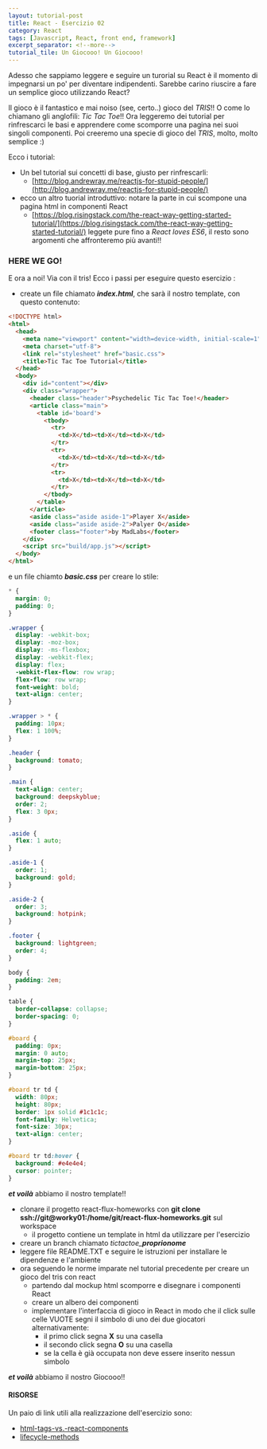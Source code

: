 ```yaml
---
layout: tutorial-post
title: React - Esercizio 02
category: React
tags: [Javascript, React, front end, framework]
excerpt_separator: <!--more-->
tutorial_tile: Un Giocooo! Un Giocooo!
---
```


Adesso che sappiamo leggere e seguire un turorial su React è il momento di impegnarsi un po' per diventare indipendenti. Sarebbe carino riuscire a fare un semplice gioco utilizzando React?
<!--more-->

Il gioco è il fantastico e mai noiso (see, certo..) gioco del *TRIS*!! O come lo chiamano gli anglofili: *Tic Tac Toe*!! Ora leggeremo dei tutorial per rinfrescarci le basi e apprendere come scomporre una pagina nei suoi singoli componenti. Poi creeremo una specie di gioco del *TRIS*, molto, molto semplice :)

Ecco i tutorial:

* Un bel tutorial sui concetti di base, giusto per rinfrescarli:
  * [http://blog.andrewray.me/reactjs-for-stupid-people/](http://blog.andrewray.me/reactjs-for-stupid-people/)
* ecco un altro tuorial introduttivo: notare la parte in cui scompone una pagina html in componenti React
  * [https://blog.risingstack.com/the-react-way-getting-started-tutorial/](https://blog.risingstack.com/the-react-way-getting-started-tutorial/)
  leggete pure fino a *React loves ES6*, il resto sono argomenti che affronteremo più avanti!!

### HERE WE GO!

E ora a noi! Via con il tris! Ecco i passi per eseguire questo esercizio :

* create un file chiamato ***index.html***, che sarà il nostro template, con questo contenuto:

```html
<!DOCTYPE html>
<html>
  <head>
    <meta name="viewport" content="width=device-width, initial-scale=1">
    <meta charset="utf-8">
    <link rel="stylesheet" href="basic.css">
    <title>Tic Tac Toe Tutorial</title>
  </head>
  <body>
    <div id="content"></div>
    <div class="wrapper">
      <header class="header">Psychedelic Tic Tac Toe!</header>
      <article class="main">
        <table id='board'>
          <tbody>
            <tr>
              <td>X</td><td>X</td><td>X</td>
            </tr>
            <tr>
              <td>X</td><td>X</td><td>X</td>
            </tr>
            <tr>
              <td>X</td><td>X</td><td>X</td>
            </tr>
          </tbody>
        </table>
      </article>
      <aside class="aside aside-1">Player X</aside>
      <aside class="aside aside-2">Palyer O</aside>
      <footer class="footer">by MadLabs</footer>
    </div>
    <script src="build/app.js"></script>
  </body>
</html>
```
e un file chiamto ***basic.css*** per creare lo stile:

```css
* {
  margin: 0;
  padding: 0;
}

.wrapper {
  display: -webkit-box;
  display: -moz-box;
  display: -ms-flexbox;
  display: -webkit-flex;
  display: flex;
  -webkit-flex-flow: row wrap;
  flex-flow: row wrap;
  font-weight: bold;
  text-align: center;
}

.wrapper > * {
  padding: 10px;
  flex: 1 100%;
}

.header {
  background: tomato;
}

.main {
  text-align: center;
  background: deepskyblue;
  order: 2;
  flex: 3 0px;
}

.aside {
  flex: 1 auto;
}

.aside-1 {
  order: 1;
  background: gold;
}

.aside-2 {
  order: 3;
  background: hotpink;
}

.footer {
  background: lightgreen;
  order: 4;
}

body {
  padding: 2em;
}

table {
  border-collapse: collapse;
  border-spacing: 0;
}

#board {
  padding: 0px;
  margin: 0 auto;
  margin-top: 25px;
  margin-bottom: 25px;
}

#board tr td {
  width: 80px;
  height: 80px;
  border: 1px solid #1c1c1c;
  font-family: Helvetica;
  font-size: 30px;
  text-align: center;
}

#board tr td:hover {
  background: #e4e4e4;
  cursor: pointer;
}
```

***et voilà*** abbiamo il nostro template!!

* clonare il progetto react-flux-homeworks con **git clone ssh://git@worky01:/home/git/react-flux-homeworks.git** sul workspace
  * il progetto contiene un template in html da utilizzare per l'esercizio
* creare un branch chiamato *tictactoe_***_proprionome_**
* leggere file README.TXT e seguire le istruzioni per installare le dipendenze e l'ambiente
* ora seguendo le norme imparate nel tutorial precedente per creare un gioco del tris con react
  * partendo dal mockup html scomporre e disegnare i componenti React
  * creare un albero dei componenti
  * implementare l’interfaccia di gioco in React in modo che il click sulle celle VUOTE segni il simbolo di uno dei due giocatori alternativamente:
    * il primo click segna **X** su una casella
    * il secondo click segna **O** su una casella
    * se la cella è già occupata non deve essere inserito nessun simbolo

***et voilà*** abbiamo il nostro Giocooo!!

#### RISORSE

Un paio di link utili alla realizzazione dell'esercizio sono:

* [html-tags-vs.-react-components](http://snip.ly/7DTB#https://facebook.github.io/react/docs/jsx-in-depth.html#html-tags-vs.-react-components)
* [lifecycle-methods](https://facebook.github.io/react/docs/component-specs.html#lifecycle-methods)
